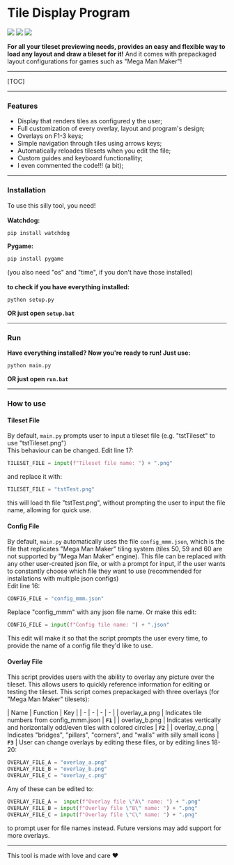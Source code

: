 # Tile Display Program
![](https://img.shields.io/github/stars/SagiriHimoto/SillyTileDisplay.svg) ![](https://img.shields.io/github/forks/SagiriHimoto/SillyTileDisplay.svg) ![](https://img.shields.io/github/issues/SagiriHimoto/SillyTileDisplay.svg)

**For all your tileset previewing needs, provides an easy and flexible way to load any layout and draw a tileset for it!**
And it comes with prepackaged layout configurations for games such as "Mega Man Maker"!

------------
[TOC]

------------

### Features

- Display that renders tiles as configured y the user;
- Full customization of every overlay, layout and program's design;
- Overlays on F1-3 keys;
- Simple navigation through tiles using arrows keys;
- Automatically reloades tilesets when you edit the file;
- Custom guides and keyboard functionallity;
- I even commented the code!!! (a bit);

------------

### Installation

To use this silly tool, you need!<br/><br/>**Watchdog:**<br/>
```cmd
pip install watchdog
```
**Pygame:**<br/>
```cmd
pip install pygame
```
(you also need "os" and "time", if you don't have those installed)<br/><br/>**to check if you have everything installed:**
```cmd
python setup.py
```
**OR just open `setup.bat`**

------------

### Run
**Have everything installed? Now you're ready to run! Just use:**
```cmd
python main.py
```
**OR just open `run.bat`**

------------
### How to use
#### Tileset File
By default, `main.py` prompts user to input a tileset file (e.g. "tstTileset" to use "tstTileset.png")<br/>This behaviour can be changed. Edit line 17: 
```py
TILESET_FILE = input(f"Tileset file name: ") + ".png"
```
and replace it with:
```py
TILESET_FILE = "tstTest.png"
``` 
this will load th file "tstTest.png", without prompting the user to input the file name, allowing for quick use. 
#### Config File 
By default, `main.py` automatically uses the file `config_mmm.json`, which is the file that replicates "Mega Man Maker" tiling system (tiles 50, 59 and 60 are not supported by "Mega Man Maker" engine). This file can be replaced with any other user-created json file, or with a prompt for input, if the user wants to constantly choose which file they want to use (recommended for installations with multiple json configs)<br/>Edit line 16:
```py
CONFIG_FILE = "config_mmm.json"
```
Replace "config_mmm" with any json file name. Or make this edit:
```py
CONFIG_FILE = input(f"Config file name: ") + ".json"
```
This edit will make it so that the script prompts the user every time, to provide the name of a config file they'd like to use.
#### Overlay File
This script provides users with the ability to overlay any picture over the tileset. This allows users to quickly reference information for editing or testing the tileset.  This script comes prepackaged with three overlays (for "Mega Man Maker" tilesets):

| Name | Function | Key |
| - | - | - | - |
| overlay_a.png | Indicates tile numbers from config_mmm.json | **`F1`** |
| overlay_b.png | Indicates vertically and horizontally odd/even tiles with colored circles | **`F2`** |
| overlay_c.png | Indicates "bridges", "pillars", "corners", and "walls" with silly small icons | **`F3`** |
User can change overlays by editing these files, or by editing lines 18-20:
```py
OVERLAY_FILE_A = "overlay_a.png"
OVERLAY_FILE_B = "overlay_b.png"
OVERLAY_FILE_C = "overlay_c.png"
```
Any of these can be edited to:
```py
OVERLAY_FILE_A =  input(f"Overlay file \"A\" name: ") + ".png"
OVERLAY_FILE_B = input(f"Overlay file \"B\" name: ") + ".png"
OVERLAY_FILE_C = input(f"Overlay file \"C\" name: ") + ".png"
```
to prompt user for file names instead.
Future versions may add support for more overlays.

------------

This tool is made with love and care &hearts;